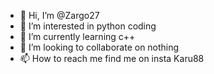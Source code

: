 - 👋 Hi, I’m @Zargo27
- 👀 I’m interested in python coding
- 🌱 I’m currently learning c++
- 💞️ I’m looking to collaborate on nothing
- 📫 How to reach me find me on insta Karu88

<!---
Zargo27/Zargo27 is a ✨ special ✨ repository because its `README.md` (this file) appears on your GitHub profile.
You can click the Preview link to take a look at your changes.
--->
